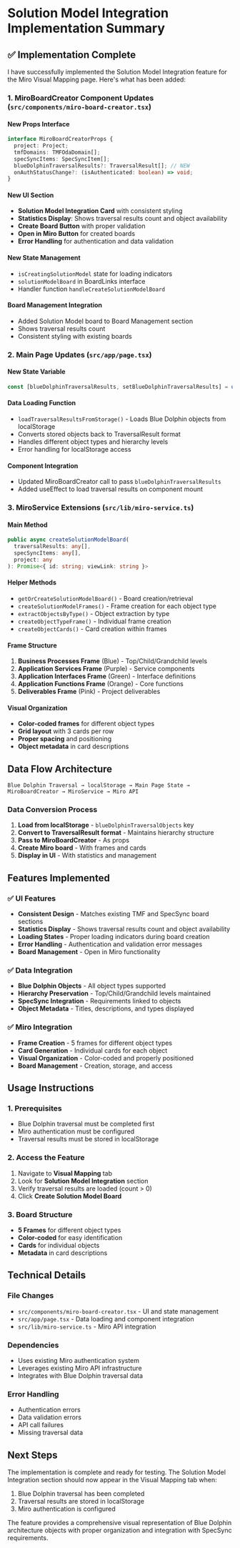 # Solution Model Integration Implementation Summary

## ✅ **Implementation Complete**

I have successfully implemented the Solution Model Integration feature for the Miro Visual Mapping page. Here's what has been added:

### **1. MiroBoardCreator Component Updates** (`src/components/miro-board-creator.tsx`)

#### **New Props Interface**
```typescript
interface MiroBoardCreatorProps {
  project: Project;
  tmfDomains: TMFOdaDomain[];
  specSyncItems: SpecSyncItem[];
  blueDolphinTraversalResults?: TraversalResult[]; // NEW
  onAuthStatusChange?: (isAuthenticated: boolean) => void;
}
```

#### **New UI Section**
- **Solution Model Integration Card** with consistent styling
- **Statistics Display**: Shows traversal results count and object availability
- **Create Board Button** with proper validation
- **Open in Miro Button** for created boards
- **Error Handling** for authentication and data validation

#### **New State Management**
- `isCreatingSolutionModel` state for loading indicators
- `solutionModelBoard` in BoardLinks interface
- Handler function `handleCreateSolutionModelBoard`

#### **Board Management Integration**
- Added Solution Model board to Board Management section
- Shows traversal results count
- Consistent styling with existing boards

### **2. Main Page Updates** (`src/app/page.tsx`)

#### **New State Variable**
```typescript
const [blueDolphinTraversalResults, setBlueDolphinTraversalResults] = useState<any[]>([]);
```

#### **Data Loading Function**
- `loadTraversalResultsFromStorage()` - Loads Blue Dolphin objects from localStorage
- Converts stored objects back to TraversalResult format
- Handles different object types and hierarchy levels
- Error handling for localStorage access

#### **Component Integration**
- Updated MiroBoardCreator call to pass `blueDolphinTraversalResults`
- Added useEffect to load traversal results on component mount

### **3. MiroService Extensions** (`src/lib/miro-service.ts`)

#### **Main Method**
```typescript
public async createSolutionModelBoard(
  traversalResults: any[],
  specSyncItems: any[],
  project: any
): Promise<{ id: string; viewLink: string }>
```

#### **Helper Methods**
- `getOrCreateSolutionModelBoard()` - Board creation/retrieval
- `createSolutionModelFrames()` - Frame creation for each object type
- `extractObjectsByType()` - Object extraction by type
- `createObjectTypeFrame()` - Individual frame creation
- `createObjectCards()` - Card creation within frames

#### **Frame Structure**
1. **Business Processes Frame** (Blue) - Top/Child/Grandchild levels
2. **Application Services Frame** (Purple) - Service components
3. **Application Interfaces Frame** (Green) - Interface definitions
4. **Application Functions Frame** (Orange) - Core functions
5. **Deliverables Frame** (Pink) - Project deliverables

#### **Visual Organization**
- **Color-coded frames** for different object types
- **Grid layout** with 3 cards per row
- **Proper spacing** and positioning
- **Object metadata** in card descriptions

## **Data Flow Architecture**

```
Blue Dolphin Traversal → localStorage → Main Page State → MiroBoardCreator → MiroService → Miro API
```

### **Data Conversion Process**
1. **Load from localStorage** - `blueDolphinTraversalObjects` key
2. **Convert to TraversalResult format** - Maintains hierarchy structure
3. **Pass to MiroBoardCreator** - As props
4. **Create Miro board** - With frames and cards
5. **Display in UI** - With statistics and management

## **Features Implemented**

### **✅ UI Features**
- **Consistent Design** - Matches existing TMF and SpecSync board sections
- **Statistics Display** - Shows traversal results count and object availability
- **Loading States** - Proper loading indicators during board creation
- **Error Handling** - Authentication and validation error messages
- **Board Management** - Open in Miro functionality

### **✅ Data Integration**
- **Blue Dolphin Objects** - All object types supported
- **Hierarchy Preservation** - Top/Child/Grandchild levels maintained
- **SpecSync Integration** - Requirements linked to objects
- **Object Metadata** - Titles, descriptions, and types displayed

### **✅ Miro Integration**
- **Frame Creation** - 5 frames for different object types
- **Card Generation** - Individual cards for each object
- **Visual Organization** - Color-coded and properly positioned
- **Board Management** - Creation, storage, and access

## **Usage Instructions**

### **1. Prerequisites**
- Blue Dolphin traversal must be completed first
- Miro authentication must be configured
- Traversal results must be stored in localStorage

### **2. Access the Feature**
1. Navigate to **Visual Mapping** tab
2. Look for **Solution Model Integration** section
3. Verify traversal results are loaded (count > 0)
4. Click **Create Solution Model Board**

### **3. Board Structure**
- **5 Frames** for different object types
- **Color-coded** for easy identification
- **Cards** for individual objects
- **Metadata** in card descriptions

## **Technical Details**

### **File Changes**
- `src/components/miro-board-creator.tsx` - UI and state management
- `src/app/page.tsx` - Data loading and component integration
- `src/lib/miro-service.ts` - Miro API integration

### **Dependencies**
- Uses existing Miro authentication system
- Leverages existing Miro API infrastructure
- Integrates with Blue Dolphin traversal data

### **Error Handling**
- Authentication errors
- Data validation errors
- API call failures
- Missing traversal data

## **Next Steps**

The implementation is complete and ready for testing. The Solution Model Integration section should now appear in the Visual Mapping tab when:

1. Blue Dolphin traversal has been completed
2. Traversal results are stored in localStorage
3. Miro authentication is configured

The feature provides a comprehensive visual representation of Blue Dolphin architecture objects with proper organization and integration with SpecSync requirements.
